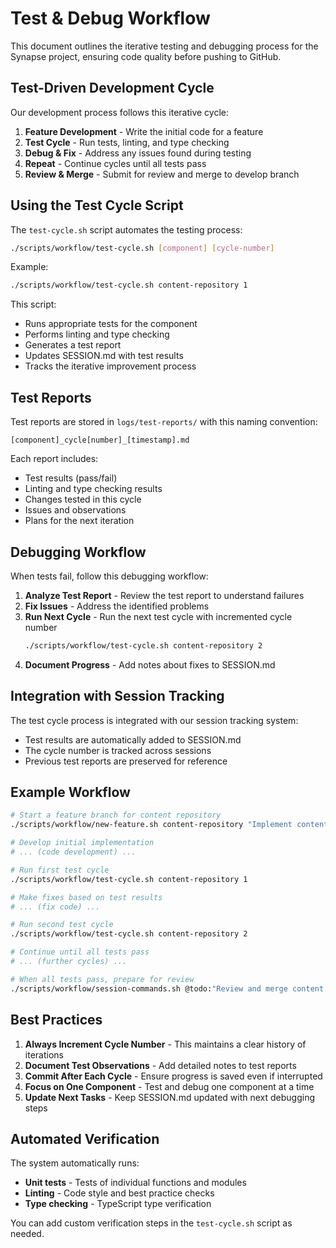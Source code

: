 # Test & Debug Workflow

This document outlines the iterative testing and debugging process for the Synapse project, ensuring code quality before pushing to GitHub.

## Test-Driven Development Cycle

Our development process follows this iterative cycle:

1. **Feature Development** - Write the initial code for a feature
2. **Test Cycle** - Run tests, linting, and type checking
3. **Debug & Fix** - Address any issues found during testing
4. **Repeat** - Continue cycles until all tests pass
5. **Review & Merge** - Submit for review and merge to develop branch

## Using the Test Cycle Script

The `test-cycle.sh` script automates the testing process:

```bash
./scripts/workflow/test-cycle.sh [component] [cycle-number]
```

Example:
```bash
./scripts/workflow/test-cycle.sh content-repository 1
```

This script:
- Runs appropriate tests for the component
- Performs linting and type checking
- Generates a test report
- Updates SESSION.md with test results
- Tracks the iterative improvement process

## Test Reports

Test reports are stored in `logs/test-reports/` with this naming convention:
```
[component]_cycle[number]_[timestamp].md
```

Each report includes:
- Test results (pass/fail)
- Linting and type checking results
- Changes tested in this cycle
- Issues and observations
- Plans for the next iteration

## Debugging Workflow

When tests fail, follow this debugging workflow:

1. **Analyze Test Report** - Review the test report to understand failures
2. **Fix Issues** - Address the identified problems
3. **Run Next Cycle** - Run the next test cycle with incremented cycle number
   ```bash
   ./scripts/workflow/test-cycle.sh content-repository 2
   ```
4. **Document Progress** - Add notes about fixes to SESSION.md

## Integration with Session Tracking

The test cycle process is integrated with our session tracking system:

- Test results are automatically added to SESSION.md
- The cycle number is tracked across sessions
- Previous test reports are preserved for reference

## Example Workflow

```bash
# Start a feature branch for content repository
./scripts/workflow/new-feature.sh content-repository "Implement content repository"

# Develop initial implementation
# ... (code development) ...

# Run first test cycle
./scripts/workflow/test-cycle.sh content-repository 1

# Make fixes based on test results
# ... (fix code) ...

# Run second test cycle
./scripts/workflow/test-cycle.sh content-repository 2

# Continue until all tests pass
# ... (further cycles) ...

# When all tests pass, prepare for review
./scripts/workflow/session-commands.sh @todo:"Review and merge content repository"
```

## Best Practices

1. **Always Increment Cycle Number** - This maintains a clear history of iterations
2. **Document Test Observations** - Add detailed notes to test reports
3. **Commit After Each Cycle** - Ensure progress is saved even if interrupted
4. **Focus on One Component** - Test and debug one component at a time
5. **Update Next Tasks** - Keep SESSION.md updated with next debugging steps

## Automated Verification

The system automatically runs:
- **Unit tests** - Tests of individual functions and modules
- **Linting** - Code style and best practice checks
- **Type checking** - TypeScript type verification

You can add custom verification steps in the `test-cycle.sh` script as needed.